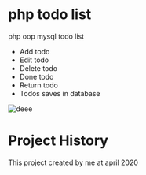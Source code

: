 # php todo list

php oop mysql todo list

<ul class="p-3 mb-0">
  <li>Add todo</li>
  <li>Edit todo</li>
  <li>Delete todo</li>
  <li>Done todo</li>
  <li>Return todo</li>
  <li>Todos saves in database</li>
</ul>

![deee](https://user-images.githubusercontent.com/17897626/114297603-b07b3a00-9ac6-11eb-9454-acfbeb62fb92.jpg)

# Project History
This project created by me at april 2020
